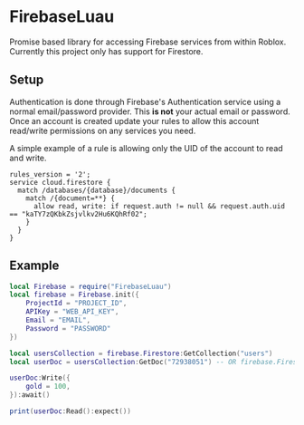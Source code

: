 # FirebaseLuau

Promise based library for accessing Firebase services from within Roblox. Currently this project only has support for
Firestore.

## Setup

Authentication is done through Firebase's Authentication service using a normal email/password provider. This
**is not** your actual email or password. Once an account is created update your rules to allow this account read/write
permissions on any services you need.

A simple example of a rule is allowing only the UID of the account to read and write.

```cel
rules_version = '2';
service cloud.firestore {
  match /databases/{database}/documents {
    match /{document=**} {
      allow read, write: if request.auth != null && request.auth.uid == "kaTY7zQKbkZsjvlkv2Hu6KQhRf02";
    }
  }
}
```

## Example

```lua
local Firebase = require("FirebaseLuau")
local firebase = Firebase.init({
    ProjectId = "PROJECT_ID",
    APIKey = "WEB_API_KEY",
    Email = "EMAIL",
    Password = "PASSWORD"
})

local usersCollection = firebase.Firestore:GetCollection("users")
local userDoc = usersCollection:GetDoc("72938051") -- OR firebase.Firestore:GetDoc("users/72938051")

userDoc:Write({
    gold = 100,
}):await()

print(userDoc:Read():expect())
```
